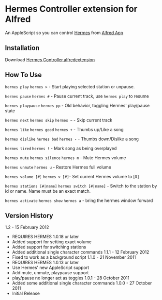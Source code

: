 Hermes Controller extension for Alfred
======================================
An AppleScript so you can control [Hermes](http://alexcrichton.com/hermes/) from [Alfred App](http://www.alfredapp.com)

Installation
------------
Download [Hermes Controller.alfredextension](http://tresni.github.com/HermesController.alfredextension)

How To Use
----------
`hermes play`
`hermes >` - Start playing selected station or unpause.

`hermes pause`
`hermes #` - Pause current track, use `hermes play` to resume

`hermes playpause`
`hermes pp` - Old behavior, toggling Hermes' play/pause state

`hermes next`
`hermes skip`
`hermes ~`  - Skip current track

`hermes like`
`hermes good`
`hermes +` - Thumbs up/Like a song

`hermes dislike`
`hermes bad`
`hermes -` - Thumbs down/Dislike a song

`hermes tired`
`hermes !` - Mark song as being overplayed

`hermes mute`
`hermes silence`
`hermes m` - Mute Hermes volume

`hermes unmute`
`hermes u` - Restore Hermes full volume

`hermes volume [#]`
`hermes v [#]`- Set current Hermes volume to [#]

`hermes stations [#|name]`
`hermes switch [#|name]` - Switch to the station by id or name.  Name must be an exact match.

`hermes activate`
`hermes show`
`hermes a` - bring the hermes window forward

Version History
---------------
1.2 - 15 February 2012
 - REQUIRES HERMES 1.0.18 or later
 - Added support for setting exact volume
 - Added support for switching stations
 - Added additional single character commands
1.1.1 - 12 February 2012
 - Fixed to work as a background script
1.1.0 - 21 November 2011
 - REQUIRES HERMES 1.0.13 or later
 - Use Hermes' new AppleScript support
 - Add mute, unmute, playpause support
 - play/pause no longer act as toggles
1.0.1 - 28 October 2011
 - Added some additional single character commands
1.0.0 - 27 October 2011
 - Initial Release
